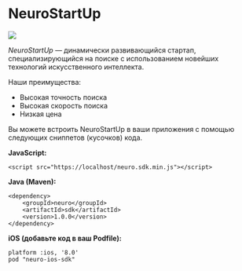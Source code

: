 # NeuroStartUp

![](https://camo.githubusercontent.com/ace14ee894d150192a7b05b12410738aa65528da742bbce69315a5f441320ea7/68747470733a2f2f692e696d6775722e636f6d2f495a4f525769492e706e67)

*NeuroStartUp* — динамически развивающийся стартап, специализирующийся на поиске с использованием новейших технологий искусственного интеллекта.

Наши преимущества:
* Высокая точность поиска
* Высокая скорость поиска
* Низкая цена

Вы можете встроить NeuroStartUp в ваши приложения с помощью следующих сниппетов (кусочков) кода.

**JavaScript:**

`<script src="https://localhost/neuro.sdk.min.js"></script>`

**Java (Maven):**

```
<dependency>
    <groupId>neuro</groupId>    
    <artifactId>sdk</artifactId>
    <version>1.0.0</version>    
</dependency>
```

**iOS (добавьте код в ваш Podfile):**

```
platform :ios, '8.0'
pod "neuro-ios-sdk"
```